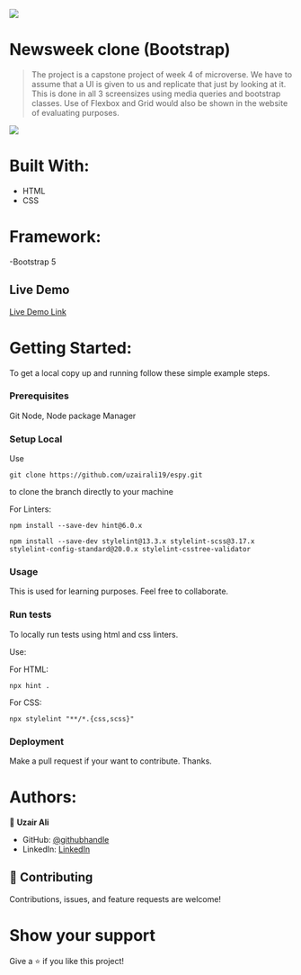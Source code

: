 ![](https://img.shields.io/badge/Microverse-blueviolet)

# Newsweek clone (Bootstrap)

> The project is a capstone project of week 4 of microverse. We have to assume that a UI is given to us and replicate that just by looking at it. This is done in all 3 screensizes using media queries and bootstrap classes. Use of Flexbox and Grid would also be shown in the website of evaluating purposes.

![](./screenshot.png)

# Built With:

- HTML
- CSS

# Framework:

-Bootstrap 5

## Live Demo
[Live Demo Link](https://uzairali19.github.io/espy/)

# Getting Started:

To get a local copy up and running follow these simple example steps.

### Prerequisites

Git
Node, Node package Manager

### Setup Local

Use 

```
git clone https://github.com/uzairali19/espy.git
```

to clone the branch directly to your machine

For Linters:

```
npm install --save-dev hint@6.0.x
```

```
npm install --save-dev stylelint@13.3.x stylelint-scss@3.17.x stylelint-config-standard@20.0.x stylelint-csstree-validator
```

### Usage

This is used for learning purposes. Feel free to collaborate.

### Run tests

To locally run tests using html and css linters.

Use:

For HTML:

```
npx hint .
```

For CSS:

```
npx stylelint "**/*.{css,scss}" 
```

### Deployment

Make a pull request if your want to contribute. Thanks.

# Authors:

👤 **Uzair Ali**

- GitHub: [@githubhandle](https://github.com/uzairali19)
- LinkedIn: [LinkedIn](https://www.linkedin.com/in/uzair-ali-964187166/)

## 🤝 Contributing

Contributions, issues, and feature requests are welcome!

# Show your support

Give a ⭐️ if you like this project!
